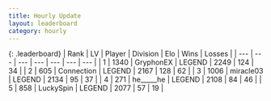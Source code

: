 ```yaml
---
title: Hourly Update
layout: leaderboard
category: hourly
---
```


{: .leaderboard}
| Rank | LV | Player | Division | Elo | Wins | Losses |
| --- | --- | --- | --- | --- | --- | --- |
| <span data-change="0">1</span> | 1340 | <span title="ID: 315148">GryphonEX</span> | LEGEND | <span data-change="0">2249</span> | <span data-change="0">124</span> | <span data-change="0">34</span> |
| <span data-change="0">2</span> | 605 | <span title="ID: 539711">Connection</span> | LEGEND | <span data-change="4">2167</span> | <span data-change="1">128</span> | <span data-change="0">62</span> |
| <span data-change="0">3</span> | 1006 | <span title="ID: 416373">miracle03</span> | LEGEND | <span data-change="0">2134</span> | <span data-change="0">95</span> | <span data-change="0">37</span> |
| <span data-change="0">4</span> | 271 | <span title="ID: 405067">he_____he</span> | LEGEND | <span data-change="0">2108</span> | <span data-change="0">84</span> | <span data-change="0">46</span> |
| <span data-change="0">5</span> | 858 | <span title="ID: 498412">LuckySpin</span> | LEGEND | <span data-change="0">2077</span> | <span data-change="0">57</span> | <span data-change="0">19</span> |